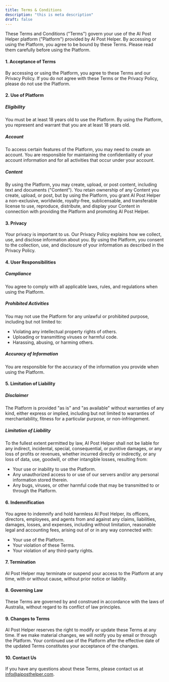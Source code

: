 ```yaml
---
title: Terms & Conditions
description: "this is meta description"
draft: false
---
```


These Terms and Conditions ("Terms") govern your use of the AI Post Helper platform ("Platform") provided by AI Post Helper. By accessing or using the Platform, you agree to be bound by these Terms. Please read them carefully before using the Platform.

#### 1. Acceptance of Terms

By accessing or using the Platform, you agree to these Terms and our Privacy Policy. If you do not agree with these Terms or the Privacy Policy, please do not use the Platform.

#### 2. Use of Platform

##### Eligibility

You must be at least 18 years old to use the Platform. By using the Platform, you represent and warrant that you are at least 18 years old.

##### Account

To access certain features of the Platform, you may need to create an account. You are responsible for maintaining the confidentiality of your account information and for all activities that occur under your account.

##### Content

By using the Platform, you may create, upload, or post content, including text and documents ("Content"). You retain ownership of any Content you create, upload, or post, but by using the Platform, you grant AI Post Helper a non-exclusive, worldwide, royalty-free, sublicensable, and transferable license to use, reproduce, distribute, and display your Content in connection with providing the Platform and promoting AI Post Helper.

#### 3. Privacy

Your privacy is important to us. Our Privacy Policy explains how we collect, use, and disclose information about you. By using the Platform, you consent to the collection, use, and disclosure of your information as described in the Privacy Policy.

#### 4. User Responsibilities

##### Compliance

You agree to comply with all applicable laws, rules, and regulations when using the Platform.

##### Prohibited Activities

You may not use the Platform for any unlawful or prohibited purpose, including but not limited to:

- Violating any intellectual property rights of others.
- Uploading or transmitting viruses or harmful code.
- Harassing, abusing, or harming others.

##### Accuracy of Information 

You are responsible for the accuracy of the information you provide when using the Platform.

#### 5. Limitation of Liability

##### Disclaimer

The Platform is provided "as is" and "as available" without warranties of any kind, either express or implied, including but not limited to warranties of merchantability, fitness for a particular purpose, or non-infringement.

##### Limitation of Liability

To the fullest extent permitted by law, AI Post Helper shall not be liable for any indirect, incidental, special, consequential, or punitive damages, or any loss of profits or revenues, whether incurred directly or indirectly, or any loss of data, use, goodwill, or other intangible losses, resulting from:

- Your use or inability to use the Platform.
- Any unauthorized access to or use of our servers and/or any personal information stored therein.
- Any bugs, viruses, or other harmful code that may be transmitted to or through the Platform.

#### 6. Indemnification

You agree to indemnify and hold harmless AI Post Helper, its officers, directors, employees, and agents from and against any claims, liabilities, damages, losses, and expenses, including without limitation, reasonable legal and accounting fees, arising out of or in any way connected with:

- Your use of the Platform.
- Your violation of these Terms.
- Your violation of any third-party rights.

#### 7. Termination

AI Post Helper may terminate or suspend your access to the Platform at any time, with or without cause, without prior notice or liability.

#### 8. Governing Law

These Terms are governed by and construed in accordance with the laws of Australia, without regard to its conflict of law principles.

#### 9. Changes to Terms

AI Post Helper reserves the right to modify or update these Terms at any time. If we make material changes, we will notify you by email or through the Platform. Your continued use of the Platform after the effective date of the updated Terms constitutes your acceptance of the changes.

#### 10. Contact Us

If you have any questions about these Terms, please contact us at info@aiposthelper.com.






